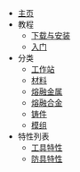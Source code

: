 - [主页](./Home)
- 教程
    - [下载与安装](./Install-SlimeTinker)
    - [入门](./Getting-Started)
- 分类
    - [工作站](./Workstations)
    - [材料](./Materials)
    - [熔融金属](./Molten-Metals)
    - [熔融合金](./Molten-Alloys)
    - [铸件](./Casts)
    - [模组](./Modifications)
- 特性列表
    - [工具特性](./Tools-Traits)
    - [防具特性](./Armor-Traits)
